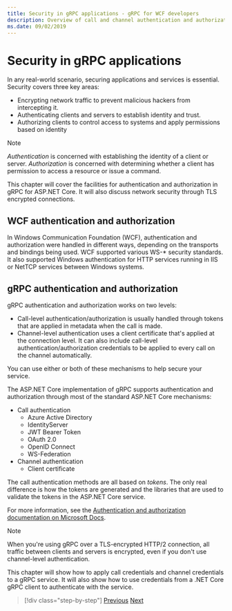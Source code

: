 ```yaml
---
title: Security in gRPC applications - gRPC for WCF developers
description: Overview of call and channel authentication and authorization in gRPC.
ms.date: 09/02/2019
---
```


# Security in gRPC applications

In any real-world scenario, securing applications and services is essential. Security covers three key areas: 

* Encrypting network traffic to prevent malicious hackers from intercepting it.
* Authenticating clients and servers to establish identity and trust.
* Authorizing clients to control access to systems and apply permissions based on identity

> [!NOTE]
> *Authentication* is concerned with establishing the identity of a client or server. *Authorization* is concerned with determining whether a client has permission to access a resource or issue a command.

This chapter will cover the facilities for authentication and authorization in gRPC for ASP.NET Core. It will also discuss network security through TLS encrypted connections.

## WCF authentication and authorization

In Windows Communication Foundation (WCF), authentication and authorization were handled in different ways, depending on the transports and bindings being used. WCF supported various WS-\* security standards. It also supported Windows authentication for HTTP services running in IIS or NetTCP services between Windows systems.

## gRPC authentication and authorization

gRPC authentication and authorization works on two levels:

* Call-level authentication/authorization is usually handled through tokens that are applied in metadata when the call is made. 
* Channel-level authentication uses a client certificate that's applied at the connection level. It can also include call-level authentication/authorization credentials to be applied to every call on the channel automatically. 

You can use either or both of these mechanisms to help secure your service.

The ASP.NET Core implementation of gRPC supports authentication and authorization through most of the standard ASP.NET Core mechanisms:

- Call authentication
  - Azure Active Directory
  - IdentityServer
  - JWT Bearer Token
  - OAuth 2.0
  - OpenID Connect
  - WS-Federation
- Channel authentication
  - Client certificate

The call authentication methods are all based on *tokens*. The only real difference is how the tokens are generated and the libraries that are used to validate the tokens in the ASP.NET Core service.

For more information, see the [Authentication and authorization documentation on Microsoft Docs](https://docs.microsoft.com/aspnet/core/grpc/authn-and-authz?view=aspnetcore-3.0).

> [!NOTE]
> When you're using gRPC over a TLS-encrypted HTTP/2 connection, all traffic between clients and servers is encrypted, even if you don't use channel-level authentication.

This chapter will show how to apply call credentials and channel credentials to a gRPC service. It will also show how to use credentials from a .NET Core gRPC client to authenticate with the service.

>[!div class="step-by-step"]
>[Previous](client-libraries.md)
>[Next](call-credentials.md)
